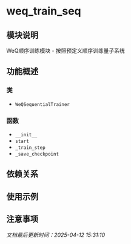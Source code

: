 # weq_train_seq

## 模块说明
WeQ顺序训练模块 - 按照预定义顺序训练量子系统

## 功能概述

### 类

- `WeQSequentialTrainer`

### 函数

- `__init__`
- `start`
- `_train_step`
- `_save_checkpoint`

## 依赖关系

## 使用示例

## 注意事项

*文档最后更新时间：2025-04-12 15:31:10*